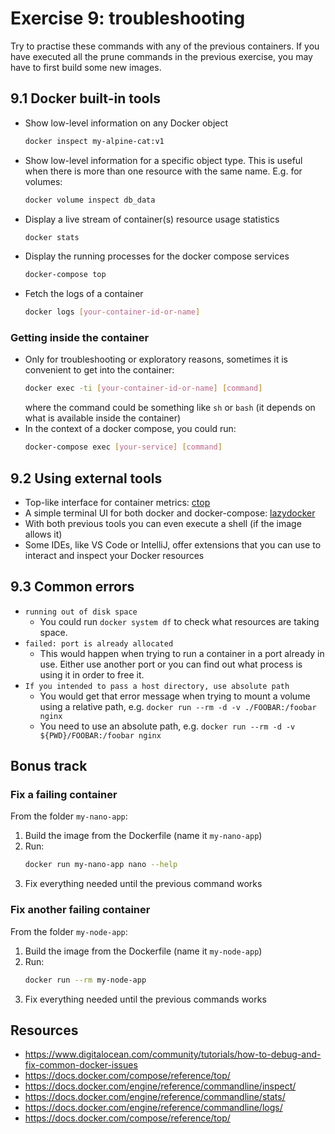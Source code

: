 # Exercise 9: troubleshooting

Try to practise these commands with any of the previous containers. If you have executed all the prune commands in the previous exercise, you may have to first build some new images.

## 9.1 Docker built-in tools

- Show low-level information on any Docker object
  ```bash
  docker inspect my-alpine-cat:v1
  ```
- Show low-level information for a specific object type. This is useful when there is more than one resource with the same name. E.g. for volumes:
  ```bash
  docker volume inspect db_data
  ```
- Display a live stream of container(s) resource usage statistics
  ```bash
  docker stats
  ```
- Display the running processes for the docker compose services
  ```bash
  docker-compose top
  ```
- Fetch the logs of a container
  ```bash
  docker logs [your-container-id-or-name]
  ```

### Getting inside the container

- Only for troubleshooting or exploratory reasons, sometimes it is convenient to get into the container:
  ```bash
  docker exec -ti [your-container-id-or-name] [command]
  ```
  where the command could be something like `sh` or `bash` (it depends on what is available inside the container)
- In the context of a docker compose, you could run:
  ```bash
  docker-compose exec [your-service] [command]
  ```

## 9.2 Using external tools

- Top-like interface for container metrics: [ctop](https://github.com/bcicen/ctop)
- A simple terminal UI for both docker and docker-compose: [lazydocker](https://github.com/jesseduffield/lazydocker)
- With both previous tools you can even execute a shell (if the image allows it)
- Some IDEs, like VS Code or IntelliJ, offer extensions that you can use to interact and inspect your Docker resources

## 9.3 Common errors

- `running out of disk space`
  - You could run `docker system df` to check what resources are taking space.
- `failed: port is already allocated`
  - This would happen when trying to run a container in a port already in use. Either use another port or you can find out what process is using it in order to free it.
- `If you intended to pass a host directory, use absolute path`
  - You would get that error message when trying to mount a volume using a relative path, e.g. `docker run --rm -d -v ./FOOBAR:/foobar nginx`
  - You need to use an absolute path, e.g. `docker run --rm -d -v ${PWD}/FOOBAR:/foobar nginx`

## Bonus track

### Fix a failing container

From the folder `my-nano-app`:

1. Build the image from the Dockerfile (name it `my-nano-app`)
1. Run:
   ```bash
   docker run my-nano-app nano --help
   ```
1. Fix everything needed until the previous command works

### Fix another failing container

From the folder `my-node-app`:

1. Build the image from the Dockerfile (name it `my-node-app`)
1. Run:
   ```bash
   docker run --rm my-node-app
   ```
1. Fix everything needed until the previous commands works

## Resources

- https://www.digitalocean.com/community/tutorials/how-to-debug-and-fix-common-docker-issues
- https://docs.docker.com/compose/reference/top/
- https://docs.docker.com/engine/reference/commandline/inspect/
- https://docs.docker.com/engine/reference/commandline/stats/
- https://docs.docker.com/engine/reference/commandline/logs/
- https://docs.docker.com/compose/reference/top/
